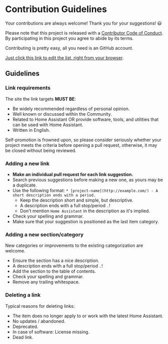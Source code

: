 # Contribution Guidelines

Your contributions are always welcome! Thank you for your suggestions! :smiley:

Please note that this project is released with a 
[Contributor Code of Conduct](https://github.com/frenck/awesome-home-assistant/blob/master/CODE_OF_CONDUCT.md).
By participating in this project you agree to abide by its terms.

Contributing is pretty easy, all you need is an GitHub account.

[Just click this link to edit the list, right from your browser](https://github.com/frenck/awesome-home-assistant/edit/master/README.md).

## Guidelines

### Link requirements

The site the link targets **MUST BE**:

- Be widely recommended regardless of personal opinion.
- Well known or discussed within the Community.
- Related to Home Assistant OR provide software, tools, and utilities
  that can be used with Home Assistant.
- Written in English.

Self-promotion is frowned upon, so please consider seriously whether your
project meets the criteria before opening a pull request, otherwise, it may
be closed without being reviewed.

### Adding a new link

- **Make an individual pull request for each link suggestion.**
- Search previous suggestions before making a new one, as yours may be a duplicate.
- Use the following format: `* [project-name](http://example.com/) - A short description ends with a period.`
  - Keep the description short and simple, but descriptive.
  - A description ends with a full stop/period `.`!
  - Don't mention `Home Assistant` in the description as it's implied.
- Check your spelling and grammar.
- Make sure that your suggestion is positioned as the last item category.

### Adding a new section/category

New categories or improvements to the existing categorization are welcome.

- Ensure the section has a nice description.
- A description ends with a full stop/period `.`!
- Add the section to the table of contents.
- Check your spelling and grammar.
- Remove any trailing whitespace.

### Deleting a link

Typical reasons for deleting links:

- The item does no longer apply to or work with the latest Home Assistant.
- No updates / abandoned.
- Deprecated.
- In case of software: License missing.
- Dead link.
